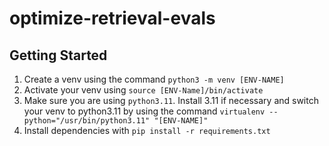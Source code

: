 # optimize-retrieval-evals
## Getting Started
1) Create a venv using the command `python3 -m venv [ENV-NAME]`
2) Activate your venv using `source [ENV-Name]/bin/activate`
3) Make sure you are using `python3.11`. Install 3.11 if necessary and switch your venv to python3.11 by using the command `virtualenv --python="/usr/bin/python3.11" "[ENV-NAME]"`
4) Install dependencies with `pip install -r requirements.txt`
